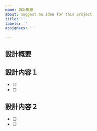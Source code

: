 ```yaml
---
name: 設計概要
about: Suggest an idea for this project
title: ''
labels: ''
assignees: ''

---
```


## 設計概要
## 設計内容１
- [ ] 
- [ ] 
## 設計内容２
- [ ] 
- [ ]
